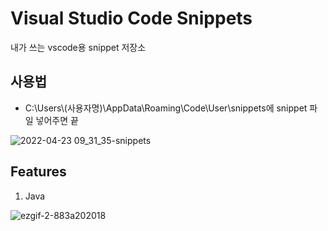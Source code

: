 # Visual Studio Code Snippets

내가 쓰는 vscode용 snippet 저장소

## 사용법
 - C:\Users\\(사용자명)\AppData\Roaming\Code\User\snippets에 snippet 파일 넣어주면 끝
 
![2022-04-23 09_31_35-snippets](https://user-images.githubusercontent.com/38664481/164838394-9137b618-6bbf-4e7d-93de-c82bf7195bbb.png)


## Features

1. Java

![ezgif-2-883a202018](https://user-images.githubusercontent.com/38664481/164838245-e4aeac8a-8dfc-4ee6-9c94-b3c31c730cbd.gif)
